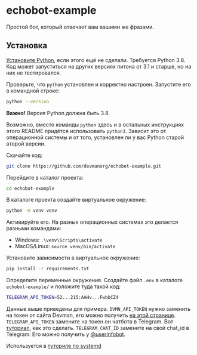 # echobot-example

Простой бот, который отвечает вам вашими же фразами.

## Установка

[Установите Python](https://www.python.org/), если этого ещё не сделали. Требуется Python 3.8. Код может запуститься на других версиях питона от 3.1 и старше, но на них не тестировался.

Проверьте, что `python` установлен и корректно настроен. Запустите его в командной строке:
```sh
python --version
```
**Важно!** Версия Python должна быть 3.8

Возможно, вместо команды `python` здесь и в остальных инструкциях этого README придётся использовать `python3`. Зависит это от операционной системы и от того, установлен ли у вас Python старой второй версии. 

Скачайте код:
```sh
git clone https://github.com/devmanorg/echobot-example.git
```

Перейдите в каталог проекта:
```sh
cd echobot-example
```

В каталоге проекта создайте виртуальное окружение:
```sh
python -m venv venv
```
Активируйте его. На разных операционных системах это делается разными командами:

- Windows: `.\venv\Scripts\activate`
- MacOS/Linux: `source venv/bin/activate`


Установите зависимости в виртуальное окружение:
```sh
pip install -r requirements.txt
```

Определите переменные окружения. Создайте файл `.env` в каталоге `echobot-example/` и положите туда такой код:
```sh
TELEGRAM_API_TOKEN=52...215:AAHv...FwbbCZ4
```

Данные выше приведены для примера. `DVMN_API_TOKEN` нужно заменить на токен от сайта Devman, его можно получить [на этой странице](https://dvmn.org/api/docs/). `TELEGRAM_API_TOKEN` замените на токен он чатбота в Telegram. Вот [туториал](https://spark.ru/startup/it-agenstvo-index/blog/47364/kak-poluchit-tokeni-dlya-sozdaniya-chat-bota-v-telegrame-vajbere-i-v-vkontakte), как это сделать. `TELEGRAM_CHAT_ID` замените на свой chat_id в Telegram. Его можно получить у [@userinfobot](https://telegram.me/userinfobot).

Используется в [туториле по systemd](https://dvmn.org/encyclopedia/deploy/systemd-tutorial/)

